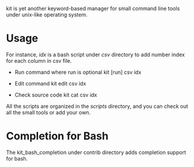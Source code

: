 
kit is yet another keyword-based manager for small command line tools under unix-like operating system. 

# Usage
For instance, *idx* is a bash script under *csv* directory to add number index for each column in csv file.

- Run command where run is optional
kit [run] csv idx

- Edit command
kit edit csv idx

- Check source code
kit cat csv idx

All the scripts are organized in the *scripts* directory, and you can check out all the small tools or add your own. 

# Completion for Bash

The kit_bash_completion under contrib directory adds completion support for bash.
